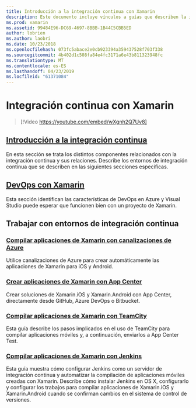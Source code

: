 ```yaml
---
title: Introducción a la integración continua con Xamarin
description: Este documento incluye vínculos a guías que describen la integración continua con Xamarin. Contenido vinculado proporciona información general de la integración continua y explica Jenkins, TeamCity y centro de compilación de aplicaciones.
ms.prod: xamarin
ms.assetid: 99484E96-DC69-4697-8BBB-1B44C5CBB5ED
author: lobrien
ms.author: laobri
ms.date: 10/23/2018
ms.openlocfilehash: 073fc5abace2e0cb923394a359437528f703f338
ms.sourcegitcommit: 4b402d1c508fa84e4fc3171a6e43b811323948fc
ms.translationtype: MT
ms.contentlocale: es-ES
ms.lasthandoff: 04/23/2019
ms.locfileid: "61371084"
---
```

# <a name="continuous-integration-with-xamarin"></a>Integración continua con Xamarin

> [!Video https://youtube.com/embed/wXgnh2Q7Uv8]

## <a name="introduction-to-continuous-integrationtoolsciintro-to-cimd"></a>[Introducción a la integración continua](~/tools/ci/intro-to-ci.md)

En esta sección se trata los distintos componentes relacionados con la integración continua y sus relaciones. Describe los entornos de integración continua que se describen en las siguientes secciones específicas.

## <a name="devops-with-xamarintoolscidevopsmd"></a>[DevOps con Xamarin](~/tools/ci/devops.md)

Esta sección identifican las características de DevOps en Azure y Visual Studio puede esperar que funcionen bien con un proyecto de Xamarin.

## <a name="working-with-continuous-integration-environments"></a>Trabajar con entornos de integración continua

### <a name="build-xamarin-apps-with-azure-pipelineshttpsdocsmicrosoftcomazuredevopspipelineslanguagesxamarin"></a>[Compilar aplicaciones de Xamarin con canalizaciones de Azure](https://docs.microsoft.com/azure/devops/pipelines/languages/xamarin/)

Utilice canalizaciones de Azure para crear automáticamente las aplicaciones de Xamarin para iOS y Android.

### <a name="build-xamarin-apps-using-app-centerhttpsdocsmicrosoftcomappcenterbuildxamarin"></a>[Crear aplicaciones de Xamarin con App Center](https://docs.microsoft.com/appcenter/build/xamarin/)

Crear soluciones de Xamarin.iOS y Xamarin.Android con App Center, directamente desde GitHub, Azure DevOps o Bitbucket.

### <a name="build-xamarin-apps-with-teamcitytoolsciteamcitymd"></a>[Compilar aplicaciones de Xamarin con TeamCity](~/tools/ci/teamcity.md)

Esta guía describe los pasos implicados en el uso de TeamCity para compilar aplicaciones móviles y, a continuación, enviarlos a App Center Test.

### <a name="build-xamarin-apps-with-jenkinstoolscijenkins-walkthroughmd"></a>[Compilar aplicaciones de Xamarin con Jenkins](~/tools/ci/jenkins-walkthrough.md)

Esta guía muestra cómo configurar Jenkins como un servidor de integración continua y automatizar la compilación de aplicaciones móviles creadas con Xamarin. Describe cómo instalar Jenkins en OS X, configurarlo y configurar los trabajos para compilar aplicaciones de Xamarin.iOS y Xamarin.Android cuando se confirman cambios en el sistema de control de versiones.
